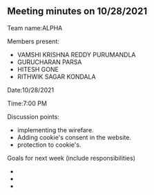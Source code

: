 
## Meeting minutes on 10/28/2021

Team name:ALPHA 

Members present:
- VAMSHI KRISHNA REDDY PURUMANDLA
- GURUCHARAN PARSA
- HITESH GONE
- RITHWIK SAGAR KONDALA

Date:10/28/2021

Time:7:00 PM

Discussion points: 

* implementing the wirefare.
* Adding cookie's consent in the website.
* protection to cookie's.

Goals for next week (include responsibilities)

* 
* 
*  
